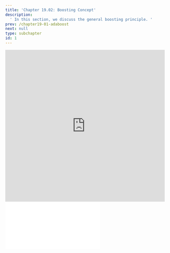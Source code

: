 ```yaml
---
title: 'Chapter 19.02: Boosting Concept'
description:
  ' In this section, we discuss the general boosting principle. '
prev: /chapter19-01-adaboost
next: null
type: subchapter
id: 1
---
```



<!-- Hier jetzt die neuen Links einpflegen -->

<exercise id="1" title="Video Lecture">
<iframe width="100%" height="480" src="https://www.youtube.com/embed/cM4JeV7FLCA" frameborder="0" allow="accelerometer; autoplay; encrypted-media; gyroscope; picture-in-picture" allowfullscreen></iframe>
</exercise>

<exercise id="2" title="Slides">
<object data="pdfs/19/slides-boosting-gradient-boosting-concept.pdf" type="application/pdf" style="width:100%;height:480px">
    <embed src="pdfs/19/slides-boosting-gradient-boosting-concept.pdf" type="application/pdf" />
</object>
</exercise>
